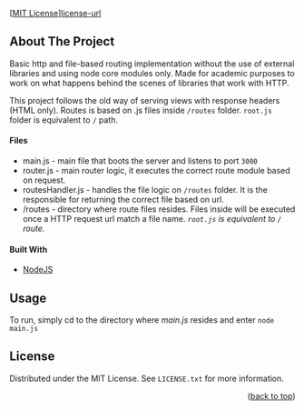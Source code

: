 <div id="top"></div>

[[MIT License][license-shield]][license-url]

## About The Project

Basic http and file-based routing implementation without the use of external libraries and using node core modules only. Made for academic purposes to work on what happens behind the scenes of libraries that work with HTTP.

This project follows the old way of serving views with response headers (HTML only).
Routes is based on .js files inside `/routes` folder. `root.js` folder is equivalent to `/` path.

#### Files

-   main.js - main file that boots the server and listens to port `3000`
-   router.js - main router logic, it executes the correct route module based on request.
-   routesHandler.js - handles the file logic on `/routes` folder. It is the responsible for returning the correct file based on url.
-   /routes - directory where route files resides. Files inside will be executed once a HTTP request url match a file name. <em>`root.js` is equivalent to `/` route.</em>

#### Built With

-   [NodeJS](https://nodejs.org/)

## Usage

To run, simply cd to the directory where <em>main.js</em> resides and enter `node main.js`

## License

Distributed under the MIT License. See `LICENSE.txt` for more information.

<p align="right">(<a href="#top">back to top</a>)</p>

[license-shield]: https://img.shields.io/github/license/github_username/repo_name.svg?style=for-the-badge
[license-url]: https://github.com/justintroy/node-corehttp-raw-server/blob/master/LICENSE.txt
